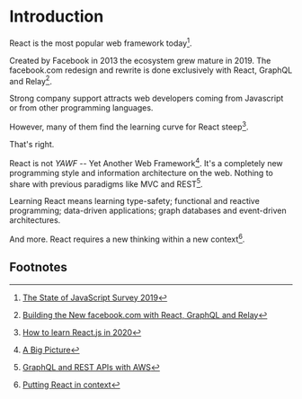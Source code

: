 # Introduction

React is the most popular web framework today[^1].  

Created by Facebook in 2013 the ecosystem grew mature in 2019. The facebook.com redesign and rewrite is done exclusively with React, GraphQL and Relay[^2].

Strong company support attracts web developers coming from Javascript or from other programming languages. 

However, many of them find the learning curve for React steep[^3]. 

That's right. 

React is not *YAWF* -- Yet Another Web Framework[^4]. It's a completely new programming style and information architecture on the web. Nothing to share with previous paradigms like MVC and REST[^5].

Learning React means learning type-safety; functional and reactive programming; data-driven applications; graph databases and event-driven architectures.

And more. React requires a new thinking within a new context[^6].

## Footnotes
[^1]: [The State of JavaScript Survey 2019](https://2019.stateofjs.com/front-end-frameworks/)
[^2]: [Building the New facebook.com with React, GraphQL and Relay](https://developers.facebook.com/videos/2019/building-the-new-facebookcom-with-react-graphql-and-relay/)
[^3]: [How to learn React.js in 2020](https://www.robinwieruch.de/learn-react-js)
[^4]: [A Big Picture](http://metamn.io/react/a-big-picture/)
[^5]: [GraphQL and REST APIs with AWS](http://metamn.io/react/graphql-and-rest-apis-with-aws/)
[^6]: [Putting React in context](http://metamn.io/react/putting-react-in-context/)
